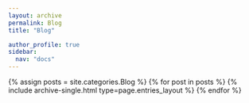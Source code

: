 ```yaml
---
layout: archive
permalink: Blog
title: "Blog"

author_profile: true
sidebar:
  nav: "docs"
---
```


{% assign posts = site.categories.Blog %}
{% for post in posts %}
  {% include archive-single.html type=page.entries_layout %}
{% endfor %}